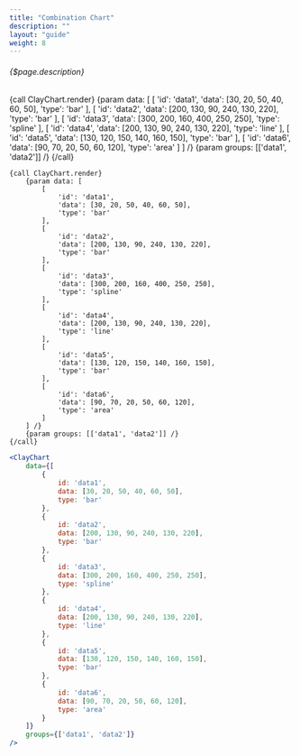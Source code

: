 ```yaml
---
title: "Combination Chart"
description: ""
layout: "guide"
weight: 8
---
```


###### {$page.description}

<article id="1">

{call ClayChart.render}
	{param data: [
		[
			'id': 'data1',
			'data': [30, 20, 50, 40, 60, 50],
			'type': 'bar'
		],
		[
			'id': 'data2',
			'data': [200, 130, 90, 240, 130, 220],
			'type': 'bar'
		],
		[
			'id': 'data3',
			'data': [300, 200, 160, 400, 250, 250],
			'type': 'spline'
		],
		[
			'id': 'data4',
			'data': [200, 130, 90, 240, 130, 220],
			'type': 'line'
		],
		[
			'id': 'data5',
			'data': [130, 120, 150, 140, 160, 150],
			'type': 'bar'
		],
		[
			'id': 'data6',
			'data': [90, 70, 20, 50, 60, 120],
			'type': 'area'
		]
	] /}
	{param groups: [['data1', 'data2']] /}
{/call}

```soy
{call ClayChart.render}
	{param data: [
		[
			'id': 'data1',
			'data': [30, 20, 50, 40, 60, 50],
			'type': 'bar'
		],
		[
			'id': 'data2',
			'data': [200, 130, 90, 240, 130, 220],
			'type': 'bar'
		],
		[
			'id': 'data3',
			'data': [300, 200, 160, 400, 250, 250],
			'type': 'spline'
		],
		[
			'id': 'data4',
			'data': [200, 130, 90, 240, 130, 220],
			'type': 'line'
		],
		[
			'id': 'data5',
			'data': [130, 120, 150, 140, 160, 150],
			'type': 'bar'
		],
		[
			'id': 'data6',
			'data': [90, 70, 20, 50, 60, 120],
			'type': 'area'
		]
	] /}
	{param groups: [['data1', 'data2']] /}
{/call}
```
```jsx
<ClayChart
	data={[
		{
			id: 'data1',
			data: [30, 20, 50, 40, 60, 50],
			type: 'bar'
		},
		{
			id: 'data2',
			data: [200, 130, 90, 240, 130, 220],
			type: 'bar'
		},
		{
			id: 'data3',
			data: [300, 200, 160, 400, 250, 250],
			type: 'spline'
		},
		{
			id: 'data4',
			data: [200, 130, 90, 240, 130, 220],
			type: 'line'
		},
		{
			id: 'data5',
			data: [130, 120, 150, 140, 160, 150],
			type: 'bar'
		},
		{
			id: 'data6',
			data: [90, 70, 20, 50, 60, 120],
			type: 'area'
		}
	]}
	groups={['data1', 'data2']}
/>
```

</article>
